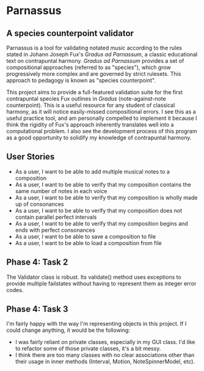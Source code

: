 # Parnassus
## A species counterpoint validator

Parnassus is a tool for validating notated music according to the rules stated in Johann Joseph Fux's *Gradus ad Parnassum*, a classic educational text on contrapuntal harmony.
*Gradus ad Parnassum* provides a set of compositional approaches (referred to as "species"), which grow progressively more complex and are governed by strict rulesets.
This approach to pedagogy is known as "species counterpoint".

This project aims to provide a full-featured validation suite for the first contrapuntal species Fux outlines in *Gradus* (note-against-note counterpoint).
This is a useful resource for any student of classical harmony, as it will notice easily-missed compositional errors.
I see this as a useful practice tool, and am personally compelled to implement it because I think the rigidity of Fux's approach inherently translates well into a computational problem.
I also see the development process of this program as a good opportunity to solidify my knowledge of contrapuntal harmony.

## User Stories

- As a user, I want to be able to add multiple musical notes to a composition
- As a user, I want to be able to verify that my composition contains the same number of notes in each voice
- As a user, I want to be able to verify that my composition is wholly made up of consonances
- As a user, I want to be able to verify that my composition does not contain parallel perfect intervals
- As a user, I want to be able to verify that my composition begins and ends with perfect consonances
- As a user, I want to be able to save a composition to file
- As a user, I want to be able to load a composition from file

## Phase 4: Task 2
The Validator class is robust. Its validate() method uses exceptions to provide multiple failstates without having to represent them as integer error codes.

## Phase 4: Task 3
I'm fairly happy with the way I'm representing objects in this project. If I could change anything, it would be the following:
- I was fairly reliant on private classes, especially in my GUI class. I'd like to refactor some of those private classes, it's a bit messy.
- I think there are too many classes with no clear associations other than their usage in inner methods (Interval, Motion, NoteSpinnerModel, etc).